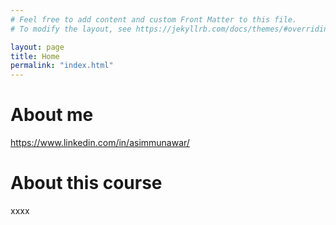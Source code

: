 ```yaml
---
# Feel free to add content and custom Front Matter to this file.
# To modify the layout, see https://jekyllrb.com/docs/themes/#overriding-theme-defaults

layout: page
title: Home
permalink: "index.html"
---
```


# About me

https://www.linkedin.com/in/asimmunawar/

# About this course


xxxx
